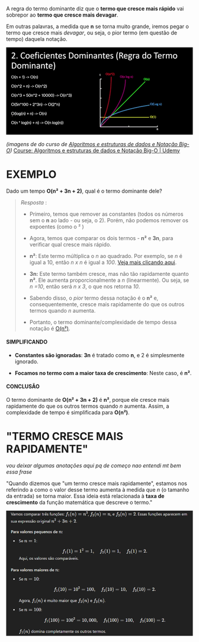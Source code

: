 A regra do termo dominante diz que o **termo que cresce mais rápido** vai sobrepor ao **termo que cresce mais devagar**.

Em outras palavras, a medida que **n** se torna muito grande, iremos pegar o termo que cresce mais *devagar*, ou seja, o pior termo (em questão de tempo) daquela notação.

![](../../../Images/Programming%20Concepts/Big%20O%20Notation/Pasted%20image%2020241120210018.png)


*(imagens de do curso de [Algoritmos e estruturas de dados e Notação Big-O](https://www.udemy.com/course/algoritmos-e-estruturas-de-dados/))*
[Course: Algoritmos e estruturas de dados e Notação Big-O | Udemy](https://www.udemy.com/course/algoritmos-e-estruturas-de-dados/learn/lecture/45622565#overview)
# **EXEMPLO**
Dado um tempo **O(n² + 3n + 2)**, qual é o termo dominante dele?

> *Resposta* : 
> - Primeiro, temos que remover as constantes (todos os números sem o **n** ao lado - ou seja, o 2). Porém, não podemos remover os expoentes (como o ² )
> 
> - Agora, temos que comparar os dois termos - **n²** e **3n**, para verificar qual cresce mais rápido.
> 
> - **n²**: Este termo múltiplica o *n* ao quadrado. Por exemplo, se *n* é igual a 10, então *n x n* é igual a *100*. [Veja mais clicando aqui](Programming%20Concepts/Big%20O%20Notation/Theory/O(n²).md).
> 
> - **3n:** Este termo também cresce, mas não tão rapidamente quanto **n²**. Ele aumenta proporcionalmente a *n* (linearmente). Ou seja, se *n =10*, então será *n x 3*, o que nos retorna *10*.
> 
> - Sabendo disso, o *pior* termo dessa notação é o **n²** e, consequentemente, cresce mais rapidamente do que os outros termos quando *n* aumenta.
> - Portanto, o termo dominante/complexidade de tempo dessa notação é [O(n²)](Programming%20Concepts/Big%20O%20Notation/Theory/O(n²).md).

#### SIMPLIFICANDO
- **Constantes são ignoradas**: **3n** é tratado como **n**, e 2 é simplesmente ignorado.

- **Focamos no termo com a maior taxa de crescimento**: Neste caso, é **n²**.

#### CONCLUSÃO
O termo dominante de **O(n² + 3n + 2)** é **n²**, porque ele cresce mais rapidamente do que os outros termos quando *n* aumenta. Assim, a complexidade de tempo é simplificada para **O(n²)**.



# **"TERMO CRESCE MAIS RAPIDAMENTE"**
*vou deixar algumas anotações aqui pq de começo nao entendi mt bem essa frase*

"Quando dizemos que "um termo cresce mais rapidamente", estamos nos referindo a como o valor desse termo aumenta à medida que *n* (o tamanho da entrada) se torna maior. Essa ideia está relacionada à **taxa de crescimento** da função matemática que descreve o termo."

![](../../../Images/Programming%20Concepts/Big%20O%20Notation/Pasted%20image%2020241119004305.png)